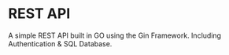 # REST API

A simple REST API built in GO using the Gin Framework. Including Authentication & SQL Database.
